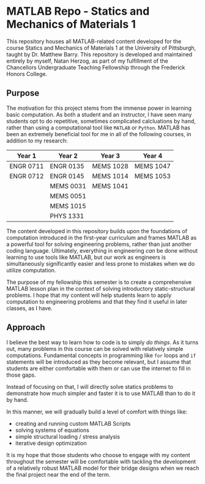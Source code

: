 # MATLAB Repo - Statics and Mechanics of Materials $1$

This repository houses all MATLAB-related content developed for the course Statics and Mechanics of Materials 1 at the University of Pittsburgh, taught by Dr. Matthew Barry. This repository is developed and maintained entirely by myself, Natan Herzog, as part of my fulfillment of the Chancellors Undergraduate Teaching Fellowship through the Frederick Honors College.

## Purpose

The motivation for this project stems from the immense power in learning basic computation. As both a student and an instructor, I have seen many students opt to do repetitive, sometimes complicated calcluations by hand, rather than using a computational tool like `MATLAB` or `Python`. MATLAB has been an extremely beneficial tool for me in all of the following courses, in addition to my research:

| Year 1    | Year 2    | Year 3    | Year 4    |
| ---       | ---       | ---       | ---       |
| ENGR 0711 | ENGR 0135 | MEMS 1028 | MEMS 1047 |
| ENGR 0712 | ENGR 0145 | MEMS 1014 | MEMS 1053 |
|           | MEMS 0031 | MEMS 1041 |           |
|           | MEMS 0051 |           |           |
|           | MEMS 1015 |           |           |
|           | PHYS 1331 |           |           |

The content developed in this repository builds upon the foundations of computation introduced in the first-year curriculum and frames MATLAB as a powerful tool for solving engineering problems, rather than just another coding language. Ultimately, everything in engineering *can* be done without learning to use tools like MATLAB, but our work as engineers is simultaneously significantly easier and less prone to mistakes when we do utilize computation.

The purpose of my fellowship this semester is to create a comprehensive MATLAB lesson plan in the context of solving introductory static-structural problems. I hope that my content will help students learn to apply computation to engineering problems and that they find it useful in later classes, as I have.

## Approach

I believe the best way to learn how to code is to simply *do things*. As it turns out, many problems in this course can be solved with relatively simple computations. Fundamental concepts in programming like `for` loops and `if` statements will be introduced as they become relevant, but I assume that students are either comfortable with them or can use the internet to fill in those gaps.

Instead of focusing on that, I will directly solve statics problems to demonstrate how much simpler and faster it is to use MATLAB than to do it by hand.

In this manner, we will gradually build a level of comfort with things like:

- creating and running custom MATLAB Scripts
- solving systems of equations
- simple structural loading / stress analysis
- iterative design optimization

It is my hope that those students who choose to engage with my content throughout the semester will be comfortable with tackling the development of a relatively robust MATLAB model for their bridge designs when we reach the final project near the end of the term.
